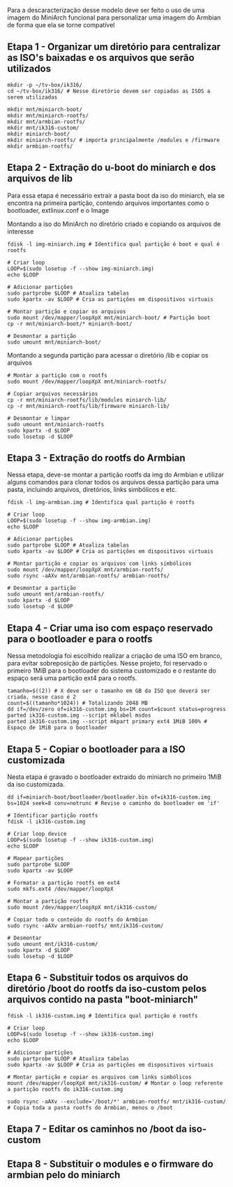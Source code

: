 Para a descaracterização desse modelo deve ser feito o uso de uma imagem do MiniArch funcional para personalizar uma imagem do Armbian de forma que ela se torne compatível

## Etapa 1 - Organizar um diretório para centralizar as ISO's baixadas e os arquivos que serão utilizados
```shell
mkdir -p ~/tv-box/ik316/
cd ~/tv-box/ik316/ # Nesse diretório devem ser copiadas as ISOS a serem utilizadas

mkdir mnt/miniarch-boot/
mkdir mnt/miniarch-rootfs/
mkdir mnt/armbian-rootfs/
mkdir mnt/ik316-custom/
mkdir miniarch-boot/
mkdir miniarch-rootfs/ # importa principalmente /modules e /firmware 
mkdir armbian-rootfs/
```

## Etapa 2 - Extração do u-boot do miniarch e dos arquivos de lib
Para essa etapa é necessário extrair a pasta boot da iso do miniarch, ela se encontra na primeira partição, contendo arquivos importantes como o bootloader, extlinux.conf e o Image

Montando a iso do MiniArch no diretório criado e copiando os arquivos de interesse
```shell
fdisk -l img-miniarch.img # Identifica qual partição é boot e qual é rootfs

# Criar loop
LOOP=$(sudo losetup -f --show img-miniarch.img)
echo $LOOP

# Adicionar partições
sudo partprobe $LOOP # Atualiza tabelas
sudo kpartx -av $LOOP # Cria as partições em dispositivos virtuais

# Montar partição e copiar os arquivos
sudo mount /dev/mapper/loopXpX mnt/miniarch-boot/ # Partição boot
cp -r mnt/miniarch-boot/* miniarch-boot/

# Desmontar a partição
sudo umount mnt/miniarch-boot/
```

Montando a segunda partição para acessar o diretório /lib e copiar os arquivos
```shell
# Montar a partição com o rootfs
sudo mount /dev/mapper/loopXpX mnt/miniarch-rootfs/

# Copiar arquivos necessários
cp -r mnt/miniarch-rootfs/lib/modules miniarch-lib/
cp -r mnt/miniarch-rootfs/lib/firmware miniarch-lib/

# Desmontar e limpar
sudo umount mnt/miniarch-rootfs
sudo kpartx -d $LOOP
sudo losetup -d $LOOP
```

## Etapa 3 - Extração do rootfs do Armbian
Nessa etapa, deve-se montar a partição rootfs da img do Armbian e utilizar alguns comandos para clonar todos os arquivos dessa partição para uma pasta, incluindo arquivos, diretórios, links simbólicos e etc.

```shell
fdisk -l img-armbian.img # Identifica qual partição é rootfs

# Criar loop
LOOP=$(sudo losetup -f --show img-armbian.img)
echo $LOOP

# Adicionar partições
sudo partprobe $LOOP # Atualiza tabelas
sudo kpartx -av $LOOP # Cria as partições em dispositivos virtuais

# Montar partição e copiar os arquivos com links simbólicos
sudo mount /dev/mapper/loopXpX mnt/armbian-rootfs/
sudo rsync -aAXv mnt/armbian-rootfs/ armbian-rootfs/

# Desmontar a partição
sudo umount mnt/armbian-rootfs/
sudo kpartx -d $LOOP
sudo losetup -d $LOOP
```

## Etapa 4 - Criar uma iso com espaço reservado para o bootloader e para o rootfs
Nessa metodologia foi escolhido realizar a criação de uma ISO em branco, para evitar sobreposição de partições. Nesse projeto, foi reservado o primeiro 1MiB para o bootloader do sistema customizado e o restante do espaço será uma partição ext4 para o rootfs.

```shell
tamanho=$((2)) # X deve ser o tamanho em GB da ISO que deverá ser criada, nesse caso é 2
count=$((tamanho*1024)) # Totalizando 2048 MB
dd if=/dev/zero of=ik316-custom.img bs=1M count=$count status=progress
parted ik316-custom.img --script mklabel msdos
parted ik316-custom.img --script mkpart primary ext4 1MiB 100% # Espaço de 1MiB para o bootloader
```

## Etapa 5 - Copiar o bootloader para a ISO customizada
Nesta etapa é gravado o bootloader extraido do miniarch no primeiro 1MiB da iso customizada.

```shell
dd if=miniarch-boot/bootloader/bootloader.bin of=ik316-custom.img bs=1024 seek=8 conv=notrunc # Revise o caminho do bootloader em 'if'
```

```shell
# Identificar partição rootfs
fdisk -l ik316-custom.img

# Criar loop device
LOOP=$(sudo losetup -f --show ik316-custom.img)
echo $LOOP

# Mapear partições
sudo partprobe $LOOP
sudo kpartx -av $LOOP

# Formatar a partição rootfs em ext4
sudo mkfs.ext4 /dev/mapper/loopXpX

# Montar a partição rootfs
sudo mount /dev/mapper/loopXpX mnt/ik316-custom/

# Copiar todo o conteúdo do rootfs do Armbian
sudo rsync -aAXv armbian-rootfs/ mnt/ik316-custom/

# Desmontar
sudo umount mnt/ik316-custom/
sudo kpartx -d $LOOP
sudo losetup -d $LOOP
```

## Etapa 6 - Substituir todos os arquivos do diretório /boot do rootfs da iso-custom pelos arquivos contido na pasta "boot-miniarch"
```shell
fdisk -l ik316-custom.img # Identifica qual partição é rootfs

# Criar loop
LOOP=$(sudo losetup -f --show ik316-custom.img)
echo $LOOP

# Adicionar partições
sudo partprobe $LOOP # Atualiza tabelas
sudo kpartx -av $LOOP # Cria as partições em dispositivos virtuais

# Montar partição e copiar os arquivos com links simbólicos
mount /dev/mapper/loopXpX mnt/ik316-custom/ # Montar o loop referente a partição rootfs do ik316-custom.img

sudo rsync -aAXv --exclude='/boot/*' armbian-rootfs/ mnt/ik316-custom/ # Copia toda a pasta rootfs do Armbian, menos o /boot
```

## Etapa 7 - Editar os caminhos no /boot da iso-custom


## Etapa 8 - Substituir o modules e o firmware do armbian pelo do miniarch

